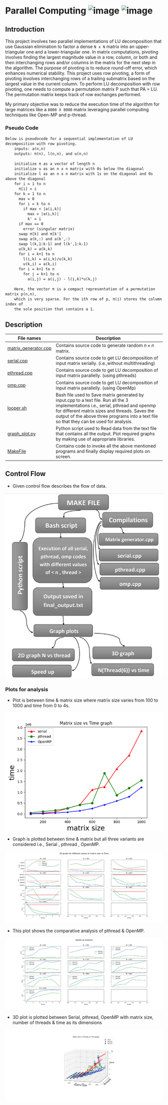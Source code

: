 # Parallel Computing ![image](https://img.shields.io/badge/C%2B%2B-00599C?style=for-the-badge&logo=c%2B%2B&logoColor=white) ![image](https://img.shields.io/badge/Python-FFD43B?style=for-the-badge&logo=python&logoColor=blue)

## Introduction
This project involves two parallel implementations of LU decomposition that use Gaussian elimination to factor a dense `N x N` matrix into an upper-triangular one and a lower-triangular one. In matrix computations, pivoting involves finding the largest magnitude value in a row, column, or both and then interchanging rows and/or columns in the matrix for the next step in the algorithm. The purpose of pivoting is to reduce round-off error, which enhances numerical stability. This project uses row pivoting, a form of pivoting involves interchanging rows of a trailing submatrix based on the largest value in the current column. To perform LU decomposition with row pivoting, one needs to compute a permutation matrix P such that PA = LU. The permutation matrix keeps track of row exchanges performed.

My primary objective was to reduce the execution time of the algorithm for large matrices like a `8000 X 8000` matrix leveraging parallel computing techniques like Open-MP and p-thread.

### Pseudo Code
```
Below is pseudocode for a sequential implementation of LU decomposition with row pivoting.
    inputs: a(n,n)
    outputs: π(n), l(n,n), and u(n,n)

    initialize π as a vector of length n
    initialize u as an n x n matrix with 0s below the diagonal
    initialize l as an n x n matrix with 1s on the diagonal and 0s above the diagonal
    for i = 1 to n
      π[i] = i
    for k = 1 to n
      max = 0
      for i = k to n
        if max < |a(i,k)|
          max = |a(i,k)|
          k' = i
      if max == 0
        error (singular matrix)
      swap π[k] and π[k']
      swap a(k,:) and a(k',:)
      swap l(k,1:k-1) and l(k',1:k-1)
      u(k,k) = a(k,k)
      for i = k+1 to n
        l(i,k) = a(i,k)/u(k,k)
        u(k,i) = a(k,i)
      for i = k+1 to n
        for j = k+1 to n
          a(i,j) = a(i,j) - l(i,k)*u(k,j)
          
    Here, the vector π is a compact representation of a permutation matrix p(n,n), 
    which is very sparse. For the ith row of p, π(i) stores the column index of
    the sole position that contains a 1.
```

## Description 
|File names |Description|
|-|-|
|[matrix_generator.cpp](https://github.com/gauravgupta916/Parallel-Computing/blob/master/LUD/matrix_generator.cpp)| Contains source code to generate random 𝑛 × 𝑛 matrix.|
|[serial.cpp](https://github.com/gauravgupta916/Parallel-Computing/blob/master/LUD/serial.cpp) | Contains source code to get LU decomposition of input matrix serially. (i.e.,without multithreading) |
|[pthread.cpp](https://github.com/gauravgupta916/Parallel-Computing/blob/master/LUD/pthread.cpp) | Contains source code to get LU decomposition of input matrix parallelly. (using pthreads) |
| [omp.cpp](https://github.com/gauravgupta916/Parallel-Computing/blob/master/LUD/omp.cpp) | Contains source code to get LU decomposition of input matrix parallelly. (using OpenMp) |
| [looper.sh](https://github.com/gauravgupta916/Parallel-Computing/blob/master/LUD/looper.sh) | Bash file used to Save matrix generated by input.cpp to a text file. Run all the 3 implementations i.e., serial, pthread and openmp for different matrix sizes and threads. Saves the output of the above three programs into a text file so that they can be used for analysis. |
| [graph_plot.py](https://github.com/gauravgupta916/Parallel-Computing/blob/master/LUD/graph_plot.py) | Python script used to Read data from the text file that contains all the output. Plot required graphs by making use of appropriate libraries. |
| [MakeFile](https://github.com/gauravgupta916/Parallel-Computing/blob/master/LUD/Makefile)| Contains code to invoke all the above mentioned programs and finally display required plots on screen. |

## Control Flow
- Given control flow describes the flow of data.

![plot](https://raw.githubusercontent.com/gauravgupta916/Parallel-Computing/master/LUD/img/flow.png)

### Plots for analysis
- Plot is between time  & matrix size where matrix size varies from 100 to 1000 and time from 0 to 4s.

![plot](https://raw.githubusercontent.com/gauravgupta916/Parallel-Computing/master/LUD/plots/Figure_1.png)

- Graph is plotted between time & matrix but all three variants are considered i.e., Serial , pthread , OpenMP. 

![plot](https://raw.githubusercontent.com/gauravgupta916/Parallel-Computing/master/LUD/plots/Figure_2.png)

- This plot shows the comparative analysis of pthread & OpenMP.

![plot](https://github.com/gauravgupta916/Parallel-Computing/blob/master/LUD/plots/Figure_3.png)

- 3D plot is plotted between Serial, pthread, OpenMP with matrix size, number of threads & time as its dimensions

![plot](https://raw.githubusercontent.com/gauravgupta916/Parallel-Computing/master/LUD/plots/Figure_4.png)







